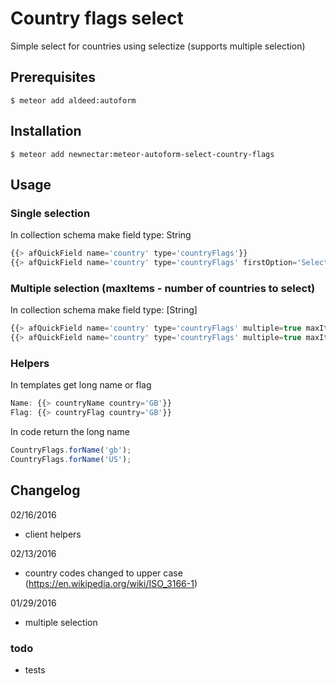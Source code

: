 # Country flags select

Simple select for countries using selectize (supports multiple selection)

## Prerequisites

```
$ meteor add aldeed:autoform
```

## Installation

```
$ meteor add newnectar:meteor-autoform-select-country-flags
```

## Usage

### Single selection

In collection schema make field type: String

```javascript
{{> afQuickField name='country' type='countryFlags'}}
{{> afQuickField name='country' type='countryFlags' firstOption='Select a country'}}
```

### Multiple selection (maxItems - number of countries to select)

In collection schema make field type: [String]

```javascript
{{> afQuickField name='country' type='countryFlags' multiple=true maxItems=5}}
{{> afQuickField name='country' type='countryFlags' multiple=true maxItems=5 firstOption='Select a country'}}
```

### Helpers

In templates get long name or flag

```javascript
Name: {{> countryName country='GB'}}
Flag: {{> countryFlag country='GB'}}
```

In code return the long name

```javascript
CountryFlags.forName('gb');
CountryFlags.forName('US');
```

## Changelog

02/16/2016
- client helpers

02/13/2016
- country codes changed to upper case (https://en.wikipedia.org/wiki/ISO_3166-1)

01/29/2016
- multiple selection

### todo
- tests

